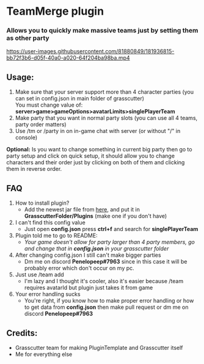 # TeamMerge plugin
### Allows you to quickly make massive teams just by setting them as other party 


https://user-images.githubusercontent.com/81880849/181936815-bb72f3b6-d05f-40a0-a020-64f204ba98ba.mp4


## Usage:
1. Make sure that your server support more than 4 character parties (you can set in config.json in main folder of grasscutter)
   <br>You must change value of: **server>game>gameOptions>avatarLimits>singlePlayerTeam**
2. Make party that you want in normal party slots (you can use all 4 teams, party order matters)
3. Use /tm or /party in on in-game chat with server (or without "/" in console)

**Optional:**
Is you want to change something in current big party then go to party setup and click on quick setup, it should allow you to change characters and their order just by clicking on both of them and clicking them in reverse order.

## FAQ

1. How to install plugin?
    - Add the newest jar file from [here](https://github.com/Penelopeep/TeamMerge/releases), and put it in **GrasscutterFolder/Plugins** (make one if you don't have)
2. I can't find this config value
   - Just open **config.json** press **ctrl+f** and search for **singlePlayerTeam**
3. Plugin told me to go to README:<br>
   - _Your game doesn't allow for party larger than 4 party members, go and change that in **config.json** in your grasscutter folder_
4. After changing config.json I still can't make bigger parties
   - Dm me on discord **Penelopeep#7963** since in this case it will be probably error which don't occur on my pc.
5. Just use /team add
   - I'm lazy and I thought it's cooler, also it's easier because /team requires avatarId but plugin just takes it from game
6. Your error handling sucks
   - You're right, if you know how to make proper error handling or how to get data from **config.json** then make pull request or dm me on discord **Penelopeep#7963**

## Credits:

- Grasscutter team for making PluginTemplate and Grasscutter itself
- Me for everything else
